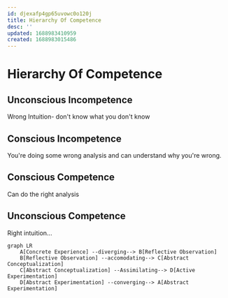 ```yaml
---
id: djexafp4gp65uvowc0o120j
title: Hierarchy Of Competence
desc: ''
updated: 1688983410959
created: 1688983015486
---
```



# Hierarchy Of Competence

## Unconscious Incompetence
Wrong Intuition- don't know what you don't know

## Conscious Incompetence

You're doing some wrong analysis and can understand why you're wrong.

## Conscious Competence

Can do the right analysis

## Unconscious Competence

Right intuition...


```mermaid
graph LR
    A[Concrete Experience] --diverging--> B[Reflective Observation]
    B[Reflective Observation] --accomodating--> C[Abstract Conceptualization]
    C[Abstract Conceptualization] --Assimilating--> D[Active Experimentation]
    D[Abstract Experimentation] --converging--> A[Abstract Experimentation]
```